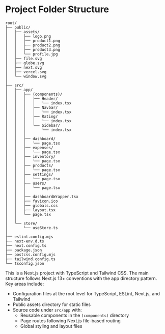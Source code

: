 # Project Folder Structure

```
root/
├── public/
│   ├── assets/
│   │   ├── logo.png
│   │   ├── product1.png
│   │   ├── product2.png
│   │   ├── product3.png
│   │   └── profile.jpg
│   ├── file.svg
│   ├── globe.svg
│   ├── next.svg
│   ├── vercel.svg
│   └── window.svg
│
├── src/
│   ├── app/
│   │   ├── (components)/
│   │   │   ├── Header/
│   │   │   │   └── index.tsx
│   │   │   ├── Navbar/
│   │   │   │   └── index.tsx
│   │   │   ├── Rating/
│   │   │   │   └── index.tsx
│   │   │   └── Sidebar/
│   │   │       └── index.tsx
│   │   │
│   │   ├── dashboard/
│   │   │   └── page.tsx
│   │   ├── expenses/
│   │   │   └── page.tsx
│   │   ├── inventory/
│   │   │   └── page.tsx
│   │   ├── products/
│   │   │   └── page.tsx
│   │   ├── settings/
│   │   │   └── page.tsx
│   │   ├── users/
│   │   │   └── page.tsx
│   │   │
│   │   ├── dashboardWrapper.tsx
│   │   ├── favicon.ico
│   │   ├── globals.css
│   │   ├── layout.tsx
│   │   └── page.tsx
│   │
│   └── store/
│       └── useStore.ts
│
├── eslint.config.mjs
├── next-env.d.ts
├── next.config.ts
├── package.json
├── postcss.config.mjs
├── tailwind.config.ts
└── tsconfig.json
```

This is a Next.js project with TypeScript and Tailwind CSS. The main structure follows Next.js 13+ conventions with the app directory pattern. Key areas include:

- Configuration files at the root level for TypeScript, ESLint, Next.js, and Tailwind
- Public assets directory for static files
- Source code under `src/app` with:
  - Reusable components in the `(components)` directory
  - Page routes following Next.js file-based routing
  - Global styling and layout files